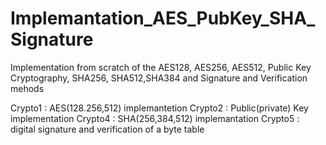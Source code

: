 # Implemantation_AES_PubKey_SHA_Signature
Implementation from scratch of the AES128, AES256, AES512, Public Key Cryptography, SHA256, SHA512,SHA384 and Signature and Verification mehods

Crypto1 : AES(128.256,512) implemantetion
Crypto2 : Public(private) Key implementation
Crypto4 : SHA(256,384,512) implemantation
Crypto5 : digital signature and verification of a byte table

